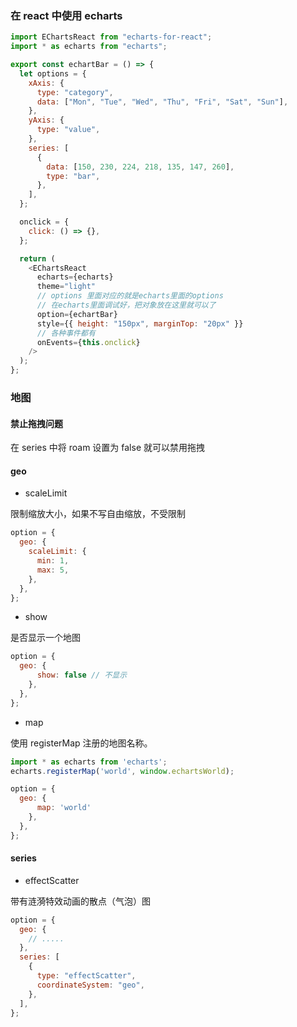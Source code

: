 ### 在 react 中使用 echarts

```js
import EChartsReact from "echarts-for-react";
import * as echarts from "echarts";

export const echartBar = () => {
  let options = {
    xAxis: {
      type: "category",
      data: ["Mon", "Tue", "Wed", "Thu", "Fri", "Sat", "Sun"],
    },
    yAxis: {
      type: "value",
    },
    series: [
      {
        data: [150, 230, 224, 218, 135, 147, 260],
        type: "bar",
      },
    ],
  };

  onclick = {
    click: () => {},
  };

  return (
    <EChartsReact
      echarts={echarts}
      theme="light"
      // options 里面对应的就是echarts里面的options
      // 在echarts里面调试好，把对象放在这里就可以了
      option={echartBar}
      style={{ height: "150px", marginTop: "20px" }}
      // 各种事件都有
      onEvents={this.onclick}
    />
  );
};
```

### 地图

#### 禁止拖拽问题

在 series 中将 roam 设置为 false 就可以禁用拖拽

#### geo

- scaleLimit

限制缩放大小，如果不写自由缩放，不受限制

```js
option = {
  geo: {
    scaleLimit: {
      min: 1,
      max: 5,
    },
  },
};
```

- show

是否显示一个地图

```js
option = {
  geo: {
      show: false // 不显示
    },
  },
};
```

- map

使用 registerMap 注册的地图名称。

```js
import * as echarts from 'echarts';
echarts.registerMap('world', window.echartsWorld);

option = {
  geo: {
      map: 'world'
    },
  },
};
```

#### series

- effectScatter

带有涟漪特效动画的散点（气泡）图

```js
option = {
  geo: {
    // .....
  },
  series: [
    {
      type: "effectScatter",
      coordinateSystem: "geo",
    },
  ],
};
```

